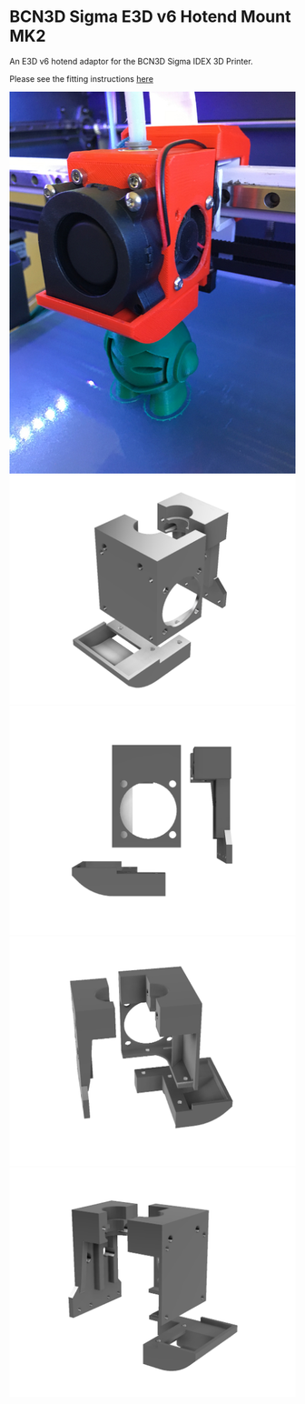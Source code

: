 # BCN3D Sigma E3D v6 Hotend Mount MK2

An E3D v6 hotend adaptor for the BCN3D Sigma IDEX 3D Printer.

Please see the fitting instructions [here](INSTRUCTIONS.md)

![Hotend](/IMAGES/e3d_mk2_1.jpg?raw=true)
![Hotend](/IMAGES/mk2_1.png?raw=true)
![Hotend](/IMAGES/mk2_2.png?raw=true)
![Hotend](/IMAGES/mk2_3.png?raw=true)
![Hotend](/IMAGES/mk2_4.png?raw=true)
